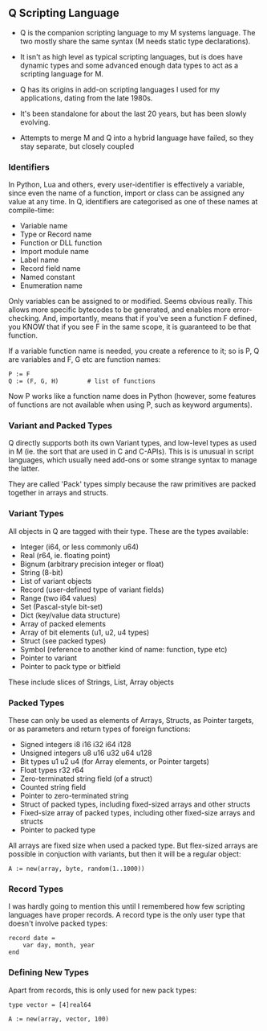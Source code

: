 ## Q Scripting Language

* Q is the companion scripting language to my M systems language. The two mostly share the same syntax (M needs static type declarations).

* It isn't as high level as typical scripting languages, but is does have dynamic types and some advanced enough data types to act as a scripting language for M.

* Q has its origins in add-on scripting languages I used for my applications, dating from the late 1980s.

* It's been standalone for about the last 20 years, but has been slowly evolving.

* Attempts to merge M and Q into a hybrid language have failed, so they stay separate, but closely coupled

### Identifiers

In Python, Lua and others, every user-identifier is effectively a variable, since even the name of a function, import or class can be assigned any value at any time. In Q, identifiers are categorised as one of these names at compile-time:

* Variable name
* Type or Record name
* Function or DLL function
* Import module name
* Label name
* Record field name
* Named constant
* Enumeration name

Only variables can be assigned to or modified. Seems obvious really. This allows more specific bytecodes to be generated, and enables more error-checking. And, importantly, means that if you've seen a function F defined, you KNOW that if you see F in the same scope, it is guaranteed to be that function.

If a variable function name is needed, you create a reference to it; so is P, Q are variables and F, G etc are function names:

    P := F
    Q := (F, G, H)        # list of functions

Now P works like a function name does in Python (however, some features of functions are not available when using P, such as keyword arguments).

### Variant and Packed Types

Q directly supports both its own Variant types, and low-level types as used in M (ie. the sort that are used in C and C-APIs). This is is unusual in script languages, which usually need add-ons or some strange syntax to manage the latter.

They are called 'Pack' types simply because the raw primitives are packed together in arrays and structs.

### Variant Types

All objects in Q are tagged with their type. These are the types available:

* Integer (i64, or less commonly u64)
* Real (r64, ie. floating point)
* Bignum (arbitrary precision integer or float)
* String (8-bit)
* List of variant objects
* Record (user-defined type of variant fields)
* Range (two i64 values)
* Set (Pascal-style bit-set)
* Dict (key/value data structure)
* Array of packed elements
* Array of bit elements (u1, u2, u4 types)
* Struct (see packed types)
* Symbol (reference to another kind of name: function, type etc)
* Pointer to variant
* Pointer to pack type or bitfield

These include slices of Strings, List, Array objects

### Packed Types

These can only be used as elements of Arrays, Structs, as Pointer targets, or as parameters and return types of foreign functions:

* Signed integers i8 i16 i32 i64 i128
* Unsigned integers u8 u16 u32 u64 u128
* Bit types u1 u2 u4 (for Array elements, or Pointer targets)
* Float types r32 r64
* Zero-terminated string field (of a struct)
* Counted string field
* Pointer to zero-terminated string
* Struct of packed types, including fixed-sized arrays and other structs
* Fixed-size array of packed types, including other fixed-size arrays and structs
* Pointer to packed type

All arrays are fixed size when used a packed type. But flex-sized arrays are possible in conjuction with variants, but then it will be a regular object:

    A := new(array, byte, random(1..1000))


### Record Types

I was hardly going to mention this until I remembered how few scripting languages have proper records. A record type is the only user type that doesn't involve packed types:
````
record date =
    var day, month, year
end
````

### Defining New Types

Apart from records, this is only used for new pack types:

    type vector = [4]real64

    A := new(array, vector, 100)


